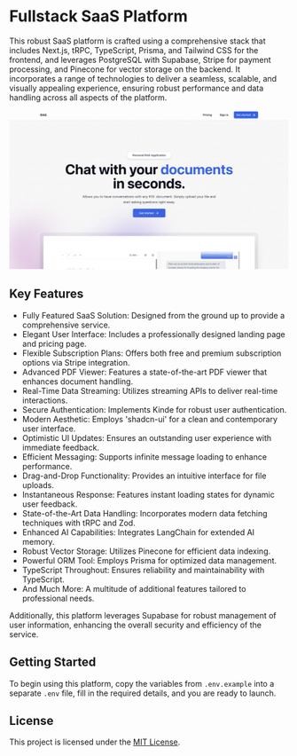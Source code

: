 # Fullstack SaaS Platform

This robust SaaS platform is crafted using a comprehensive stack that includes Next.js, tRPC, TypeScript, Prisma, and Tailwind CSS for the frontend, and leverages PostgreSQL with Supabase, Stripe for payment processing, and Pinecone for vector storage on the backend. It incorporates a range of technologies to deliver a seamless, scalable, and visually appealing experience, ensuring robust performance and data handling across all aspects of the platform.


![Project Image](/public/home.jpg)


## Key Features

- Fully Featured SaaS Solution: Designed from the ground up to provide a comprehensive service.
- Elegant User Interface: Includes a professionally designed landing page and pricing page.
- Flexible Subscription Plans: Offers both free and premium subscription options via Stripe integration.
- Advanced PDF Viewer: Features a state-of-the-art PDF viewer that enhances document handling.
- Real-Time Data Streaming: Utilizes streaming APIs to deliver real-time interactions.
- Secure Authentication: Implements Kinde for robust user authentication.
- Modern Aesthetic: Employs 'shadcn-ui' for a clean and contemporary user interface.
- Optimistic UI Updates: Ensures an outstanding user experience with immediate feedback.
- Efficient Messaging: Supports infinite message loading to enhance performance.
- Drag-and-Drop Functionality: Provides an intuitive interface for file uploads.
- Instantaneous Response: Features instant loading states for dynamic user feedback.
- State-of-the-Art Data Handling: Incorporates modern data fetching techniques with tRPC and Zod.
- Enhanced AI Capabilities: Integrates LangChain for extended AI memory.
- Robust Vector Storage: Utilizes Pinecone for efficient data indexing.
- Powerful ORM Tool: Employs Prisma for optimized data management.
- TypeScript Throughout: Ensures reliability and maintainability with TypeScript.
- And Much More: A multitude of additional features tailored to professional needs.

Additionally, this platform leverages Supabase for robust management of user information, enhancing the overall security and efficiency of the service.

## Getting Started

To begin using this platform, copy the variables from `.env.example` into a separate `.env` file, fill in the required details, and you are ready to launch.

## License

This project is licensed under the [MIT License](https://choosealicense.com/licenses/mit/).
